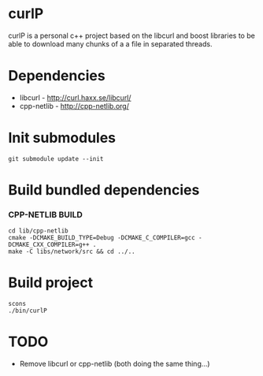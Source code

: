 curlP
=====

curlP is a personal c++ project based on the libcurl and boost libraries to be able to download many chunks of a a file in separated threads.


Dependencies
============

- libcurl - http://curl.haxx.se/libcurl/
- cpp-netlib - http://cpp-netlib.org/


Init submodules
===============

```
git submodule update --init
```

Build bundled dependencies
==========================

### CPP-NETLIB BUILD
```
cd lib/cpp-netlib
cmake -DCMAKE_BUILD_TYPE=Debug -DCMAKE_C_COMPILER=gcc -DCMAKE_CXX_COMPILER=g++ .
make -C libs/network/src && cd ../..
```


Build project
=============
```
scons
./bin/curlP
```

TODO
====
- Remove libcurl or cpp-netlib (both doing the same thing...)
